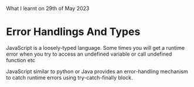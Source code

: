 What I learnt on 29th of May 2023

# Error Handlings And Types
<p>JavaScript is a loosely-typed language. Some times you will get a runtime error when you try to access an undefined variable or call undefined function etc <br/> 

JavaScript similar to python or Java provides an error-handling mechanism to catch runtime errors using try-catch-finally block.</p>
